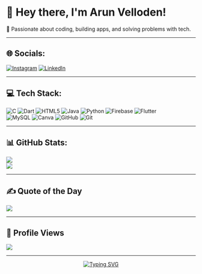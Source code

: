 # 👋 Hey there, I'm Arun Velloden!  
🚀 Passionate about coding, building apps, and solving problems with tech.  

---

## 🌐 Socials:
[![Instagram](https://img.shields.io/badge/Instagram-%23E4405F.svg?logo=Instagram&logoColor=white)](https://www.instagram.com/_arun_velloden/) 
[![LinkedIn](https://img.shields.io/badge/LinkedIn-%230077B5.svg?logo=linkedin&logoColor=white)](https://www.linkedin.com/in/arun-velloden/) 

---

## 💻 Tech Stack:
![C](https://img.shields.io/badge/c-%2300599C.svg?style=for-the-badge&logo=c&logoColor=white) 
![Dart](https://img.shields.io/badge/dart-%230175C2.svg?style=for-the-badge&logo=dart&logoColor=white) 
![HTML5](https://img.shields.io/badge/html5-%23E34F26.svg?style=for-the-badge&logo=html5&logoColor=white) 
![Java](https://img.shields.io/badge/java-%23ED8B00.svg?style=for-the-badge&logo=openjdk&logoColor=white) 
![Python](https://img.shields.io/badge/python-3670A0?style=for-the-badge&logo=python&logoColor=ffdd54) 
![Firebase](https://img.shields.io/badge/firebase-%23039BE5.svg?style=for-the-badge&logo=firebase) 
![Flutter](https://img.shields.io/badge/Flutter-%2302569B.svg?style=for-the-badge&logo=Flutter&logoColor=white)  
![MySQL](https://img.shields.io/badge/mysql-4479A1.svg?style=for-the-badge&logo=mysql&logoColor=white) 
![Canva](https://img.shields.io/badge/Canva-%2300C4CC.svg?style=for-the-badge&logo=Canva&logoColor=white) 
![GitHub](https://img.shields.io/badge/github-%23121011.svg?style=for-the-badge&logo=github&logoColor=white) 
![Git](https://img.shields.io/badge/git-%23F05033.svg?style=for-the-badge&logo=git&logoColor=white)

---

## 📊 GitHub Stats:
![](https://github-readme-stats.vercel.app/api?username=arunvelloden&theme=dark&hide_border=false&include_all_commits=false&count_private=false)<br/>
![](https://github-readme-streak-stats.herokuapp.com/?user=arunvelloden&theme=dark&hide_border=false)<br/>

---

## ✍️ Quote of the Day
![](https://quotes-github-readme.vercel.app/api?type=horizontal&theme=dark)

---


## 👀 Profile Views
![](https://komarev.com/ghpvc/?username=arunvelloden&color=blue&style=for-the-badge)

---


<p align="center">
  <a href="https://github.com/arunvelloden">
    <img src="https://readme-typing-svg.herokuapp.com?font=Fira+Code&size=22&pause=1000&color=00C4FF&center=true&vCenter=true&width=435&lines=⭐+From+Arun+Velloden;Thanks+for+visiting!;Keep+Coding+🚀" alt="Typing SVG" />
  </a>
</p>



